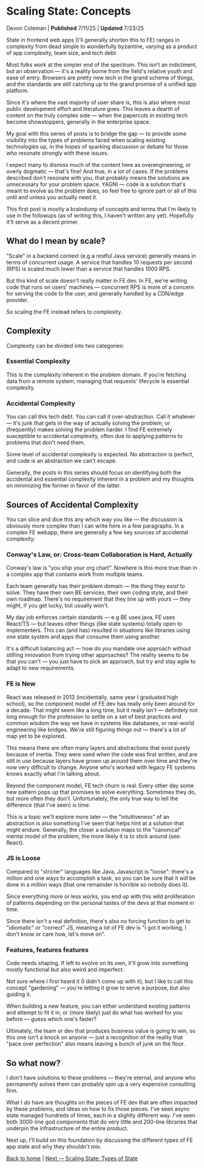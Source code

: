 # Scaling State: Concepts

Devon Coleman | **Published** 7/11/25 | **Updated** 7/23/25

State in frontend web apps (I'll generally shorten this to FE) ranges in complexity from dead simple to wonderfully byzantine, varying as a product of app complexity, team size, and tech debt.

Most folks work at the simpler end of the spectrum. This isn't an indictment, but an observation — it's a reality borne from the field's relative youth and ease of entry. Browsers are pretty new tech in the grand scheme of things, and the standards are still catching up to the grand promise of a unified app platform.

Since it's where the vast majority of user share is, this is also where most public development effort and literature goes. This leaves a dearth of content on the truly complex side — when the papercuts in existing tech become showstoppers, generally in the enterprise space.

My goal with this series of posts is to bridge the gap — to provide some visibility into the types of problems faced when scaling existing technologies up, in the hopes of sparking discussion or debate for those who resonate strongly with these issues.

I expect many to dismiss much of the content here as overengineering, or overly dogmatic — that's fine! And true, in a lot of cases. If the problems described don't resonate with you, that probably means the solutions are unnecessary for your problem space. YAGNI — code is a solution that's meant to evolve as the problem does, so feel free to ignore part or all of this until and unless you actually need it.

This first post is mostly a braindump of concepts and terms that I'm likely to use in the followups (as of writing this, I haven't written any yet). Hopefully it'll serve as a decent primer.

## What do I mean by scale?

"Scale" in a backend context (e.g a restful Java service) generally means in terms of concurrent usage. A service that handles 10 requests per second (RPS) is scaled much lower than a service that handles 1000 RPS.

But this kind of scale doesn't really matter in FE dev. In FE, we're writing code that runs on users' machines — concurrent RPS is more of a concern for serving the code to the user, and generally handled by a CDN/edge provider.

So scaling the FE instead refers to complexity.

## Complexity

Complexity can be divided into two categories:

### Essential Complexity
This is the complexity inherent in the problem domain. If you're fetching data from a remote system, managing that requests' lifecycle is essential complexity.

### Accidental Complexity
You can call this tech debt. You can call it over-abstraction. Call it whatever — it's junk that gets in the way of actually solving the problem, or (frequently) makes solving the problem harder. I find FE extremely susceptible to accidental complexity, often due to applying patterns to problems that don't need them.

Some level of accidental complexity is expected. No abstraction is perfect, and code is an abstraction we can't escape.

Generally, the posts in this series should focus on identifying both the accidental and essential complexity inherent in a problem and my thoughts on minimizing the former in favor of the latter.

## Sources of Accidental Complexity

You can slice and dice this any which way you like — the discussion is obviously more complex than I can write here in a few paragraphs. In a complex FE webapp, there are generally a few key sources of accidental complexity:

### Conway's Law, or: Cross-team Collaboration is Hard, Actually

Conway's law is "you ship your org chart". Nowhere is this more true than in a complex app that contains work from multiple teams.

Each team generally has their problem domain — the thing they exist to solve. They have their own BE services, their own coding style, and their own roadmap. There's no requirement that they line up with yours — they might, if you get lucky, but usually won't.

My day job enforces certain standards — e.g BE uses java, FE uses React/TS — but leaves other things (like state systems) totally open to implementers. This can (and has) resulted in situations like libraries using one state system and apps that consume them using another.

It's a difficult balancing act — how do you mandate one approach without stifling innovation from trying other approaches? The reality seems to be that you can't — you just have to pick an approach, but try and stay agile to adapt to new requirements.

### FE is New

React was released in 2013 (incidentally, same year I graduated high school), so the component model of FE dev has really only been around for a decade. That might seem like a long time, but it really isn't — definitely not long enough for the profession to settle on a set of best practices and common wisdom the way we have in systems like databases, or real-world engineering like bridges. We're still figuring things out — there's a lot of map yet to be explored.

This means there are often many layers and abstractions that exist purely because of inertia. They were used when the code was first written, and are still in use because layers have grown up around them over time and they're now very difficult to change. Anyone who's worked with legacy FE systems knows exactly what I'm talking about.

Beyond the component model, FE tech churn is real. Every other day some new pattern pops up that promises to solve everything. Sometimes they do, but more often they don't. Unfortunately, the only true way to tell the difference (that I've seen) is time.

This is a topic we'll explore more later — the "intuitiveness" of an abstraction is also something I've seen that helps hint at a solution that might endure. Generally, the closer a solution maps to the "canonical" mental model of the problem, the more likely it is to stick around (see: React).

### JS is Loose

Compared to "stricter" languages like Java, Javascript is "loose": there's a million and one ways to accomplish a task, so you can be sure that it *will* be done in a million ways (that one remainder is horrible so nobody does it).

Since everything more or less works, you end up with this wild proliferation of patterns depending on the personal tastes of the devs at that moment in time.

Since there isn't a real definition, there's also no forcing function to get to "idiomatic" or "correct" JS, meaning a lot of FE dev is "I got it working, I don't know or care how, let's move on".

### Features, features features

Code needs shaping. If left to evolve on its own, it'll grow into something mostly functional but also weird and imperfect.

Not sure where I first heard it (I didn't come up with it), but I like to call this concept "gardening" — you're letting it grow to serve a purpose, but also guiding it.

When building a new feature, you can either understand existing patterns and attempt to fit it in, or (more likely) just do what has worked for you before — guess which one's faster?

Ultimately, the team or dev that produces business value is going to win, so this one isn't a knock on anyone — just a recognition of the reality that "pace over perfection" also means leaving a bunch of junk on the floor.

## So what now?

I don't have solutions to these problems — they're eternal, and anyone who permanently solves them can probably spin up a very expensive consulting firm.

What I *do* have are thoughts on the pieces of FE dev that are often impacted by these problems, and ideas on how to fix those pieces. I've seen async state managed hundreds of times, each in a slightly different way. I've seen both 3000-line god components that do very little and 200-line libraries that underpin the infrastructure of the entire product.

Next up, I'll build on this foundation by discussing the different types of FE app state and why they shouldn't mix.

[Back to home](index.md) | [Next — Scaling State: Types of State](./types.md)